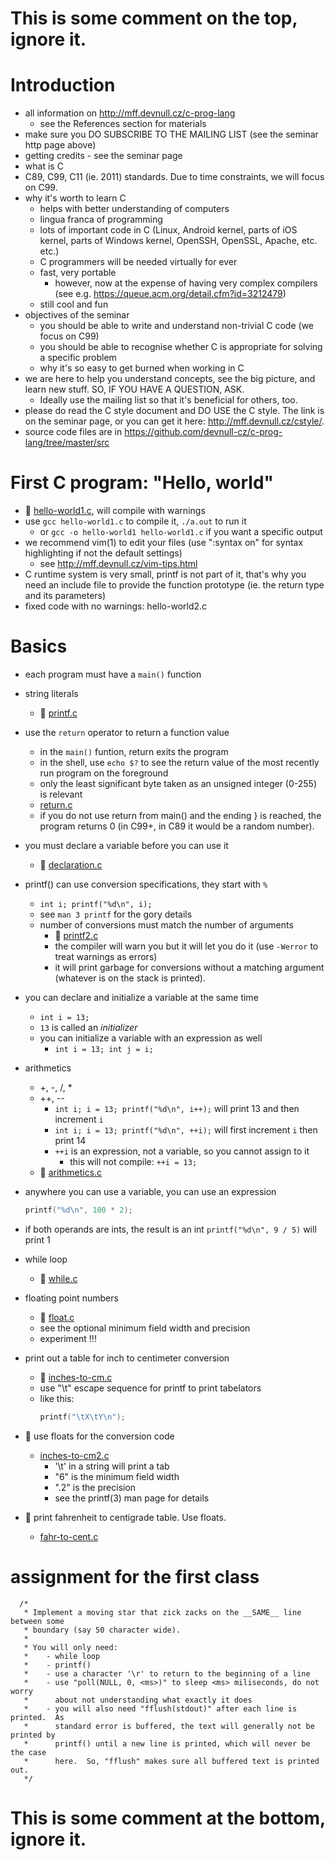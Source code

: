 # This is some comment on the top, ignore it.

# Introduction

- all information on http://mff.devnull.cz/c-prog-lang
	- see the References section for materials
- make sure you DO SUBSCRIBE TO THE MAILING LIST (see the seminar http page
  above)
- getting credits - see the seminar page
- what is C
- C89, C99, C11 (ie. 2011) standards.  Due to time constraints, we will focus on
  C99.
- why it's worth to learn C
	- helps with better understanding of computers
	- lingua franca of programming
	- lots of important code in C (Linux, Android kernel, parts of iOS
	  kernel, parts of Windows kernel, OpenSSH, OpenSSL, Apache, etc. etc.)
	- C programmers will be needed virtually for ever
	- fast, very portable
		- however, now at the expense of having very complex compilers
		  (see e.g. https://queue.acm.org/detail.cfm?id=3212479)
	- still cool and fun
- objectives of the seminar
	- you should be able to write and understand non-trivial C code (we
	  focus on C99)
	- you should be able to recognise whether C is appropriate for solving a
	  specific problem
	- why it's so easy to get burned when working in C
- we are here to help you understand concepts, see the big picture, and learn
  new stuff.  SO, IF YOU HAVE A QUESTION, ASK.
	- Ideally use the mailing list so that it's beneficial for others, too.
- please do read the C style document and DO USE the C style.  The link is on
  the seminar page, or you can get it here: http://mff.devnull.cz/cstyle/.
- source code files are in https://github.com/devnull-cz/c-prog-lang/tree/master/src

# First C program: "Hello, world"

- :eyes: [hello-world1.c](/src/hello-world1.c), will compile with warnings
- use `gcc hello-world1.c` to compile it, `./a.out` to run it
	- or `gcc -o hello-world1 hello-world1.c` if you want a specific output
- we recommend vim(1) to edit your files (use ":syntax on" for syntax
  highlighting if not the default settings)
	- see http://mff.devnull.cz/vim-tips.html
- C runtime system is very small, printf is not part of it, that's why you need
  an include file to provide the function prototype (ie. the return type and its
  parameters)
- fixed code with no warnings: hello-world2.c

# Basics

- each program must have a `main()` function

- string literals
	- :eyes: [printf.c](/src/printf.c)

- use the `return` operator to return a function value
	- in the `main()` funtion, return exits the program
	- in the shell, use `echo $?` to see the return value of the most
	  recently run program on the foreground
	- only the least significant byte taken as an unsigned integer (0-255)
	  is relevant
	- [return.c](/src/return.c)
	- if you do not use return from main() and the ending } is reached, the
	  program returns 0 (in C99+, in C89 it would be a random number).

- you must declare a variable before you can use it
	- :eyes: [declaration.c](/src/declaration.c)

- printf() can use conversion specifications, they start with `%`
	- `int i; printf("%d\n", i);`
	- see `man 3 printf` for the gory details
	- number of conversions must match the number of arguments
		- :eyes: [printf2.c](/src/printf2.c)
		- the compiler will warn you but it will let you do it (use
		  `-Werror` to treat warnings as errors)
		- it will print garbage for conversions without a matching
		  argument (whatever is on the stack is printed).

- you can declare and initialize a variable at the same time
	- `int i = 13;`
	- `13` is called an *initializer*
	- you can initialize a variable with an expression as well
		- `int i = 13; int j = i;`

- arithmetics
	- +, -, /, *
	- ++, --
		- `int i; i = 13; printf("%d\n", i++);` will print 13 and then
		  increment `i`
		- `int i; i = 13; printf("%d\n", ++i);` will first increment `i`
		  then print 14
		- `++i` is an expression, not a variable, so you cannot assign to it
			- this will not compile: `++i = 13;`
	- :eyes: [arithmetics.c](/src/arithmetics.c)

- anywhere you can use a variable, you can use an expression
	```C
	printf("%d\n", 100 * 2);
	```

- if both operands are ints, the result is an int
	`printf("%d\n", 9 / 5)` will print 1

- while loop
	- :eyes: [while.c](/src/while.c)

- floating point numbers
	- :eyes: [float.c](/src/float.c)
	- see the optional minimum field width and precision
	- experiment !!!

- print out a table for inch to centimeter conversion
	- :eyes: [inches-to-cm.c](/src/inches-to-cm.c)
	- use "\t" escape sequence for printf to print tabelators
	- like this:
	   ```C
	   printf("\tX\tY\n");
	   ```

- :wrench: use floats for the conversion code
	- [inches-to-cm2.c](/src/inches-to-cm2.c)
		- '\t' in a string will print a tab
		- "6" is the minimum field width 
		- ".2" is the precision
		- see the printf(3) man page for details

- :wrench: print fahrenheit to centigrade table.  Use floats.
	- [fahr-to-cent.c](/src/fahr-to-cent.c)

# assignment for the first class

```
  /*
   * Implement a moving star that zick zacks on the __SAME__ line between some
   * boundary (say 50 character wide).
   *
   * You will only need:
   *	- while loop
   *	- printf()
   *	- use a character '\r' to return to the beginning of a line
   *	- use "poll(NULL, 0, <ms>)" to sleep <ms> miliseconds, do not worry
   *	  about not understanding what exactly it does
   *    - you will also need "fflush(stdout)" after each line is printed.  As
   *      standard error is buffered, the text will generally not be printed by
   *      printf() until a new line is printed, which will never be the case
   *      here.  So, "fflush" makes sure all buffered text is printed out.
   */
```


# This is some comment at the bottom, ignore it.
